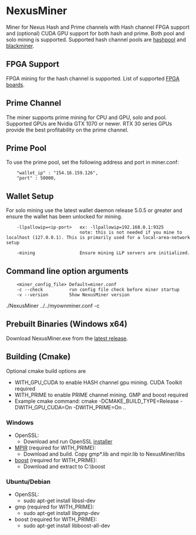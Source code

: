 # NexusMiner

Miner for Nexus Hash and Prime channels with Hash channel FPGA support and (optional) CUDA GPU support for both hash and prime. Both pool and solo mining is supported. Supported hash channel pools are [hashpool](https://hashpool.com/coins/NXS) and [blackminer](https://pool.blackminer.com/).

## FPGA Support
FPGA mining for the hash channel is supported.  List of supported [FPGA boards](https://github.com/Nexusoft/NexusMiner/blob/master/docs/fpga_support.md). 

## Prime Channel
The miner supports prime mining for CPU and GPU, solo and pool.  Supported GPUs are Nvidia GTX 1070 or newer.  RTX 30 series GPUs provide the best profitability on the prime channel.

## Prime Pool
To use the prime pool, set the following address and port in miner.conf:
```
    "wallet_ip" : "154.16.159.126",
    "port" : 50000,
```

## Wallet Setup

For solo mining use the latest wallet daemon release 5.0.5 or greater and ensure the wallet has been unlocked for mining.

```
    -llpallowip=<ip-port>   ex: -llpallowip=192.168.0.1:9325 
                            note: this is not needed if you mine to localhost (127.0.0.1). This is primarily used for a local-area-network setup

    -mining                 Ensure mining LLP servers are initialized.
```



## Command line option arguments
```
    <miner_config_file> Default=miner.conf
    -c --check          run config file check before miner startup
    -v --version        Show NexusMiner version
```

  ./NexusMiner ../../myownminer.conf -c
## Prebuilt Binaries (Windows x64)
Download NexusMiner.exe from the [latest release](https://github.com/Nexusoft/NexusMiner/releases). 

## Building (Cmake) 
Optional cmake build options are
* WITH_GPU_CUDA       to enable HASH channel gpu mining. CUDA Toolkit required
* WITH_PRIME          to enable PRIME channel mining. GMP and boost required
* Example cmake command: cmake -DCMAKE_BUILD_TYPE=Release -DWITH_GPU_CUDA=On -DWITH_PRIME=On ..

### Windows
* OpenSSL: 
    * Download and run OpenSSL [installer](https://slproweb.com/products/Win32OpenSSL.html)
* [MPIR](http://www.mpir.org/) (required for WITH_PRIME):
    * Download and build.  Copy gmp*.lib and mpir.lib to NexusMiner/libs
* [boost](https://www.boost.org/users/download/) (required for WITH_PRIME):
    * Download and extract to C:\boost
### Ubuntu/Debian
* OpenSSL:
    * sudo apt-get install libssl-dev
* gmp (required for WITH_PRIME):  
    * sudo apt-get install libgmp-dev
* boost (required for WITH_PRIME):
    * sudo apt-get install libboost-all-dev
